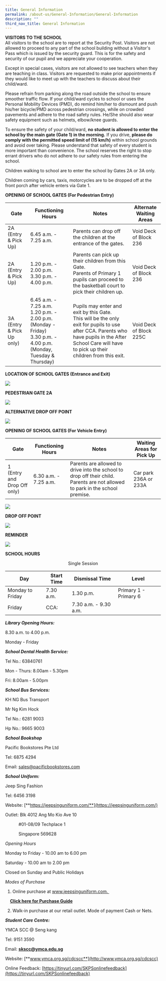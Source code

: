```yaml
---
title: General Information
permalink: /about-us/General-Information/General-Information
description: ""
third_nav_title: General Information
---
```

**VISITORS TO THE SCHOOL**  
All visitors to the school are to report at the Security Post. Visitors are not allowed to proceed to any part of the school building without a Visitor's Pass which is issued by the security guard. This is for the safety and security of our pupil and we appreciate your cooperation.  
  
Except in special cases, visitors are not allowed to see teachers when they are teaching in class. Visitors are requested to make prior appointments if they would like to meet up with the teachers to discuss about their child/ward.  
  

Please refrain from parking along the road outside the school to ensure smoother traffic flow. If your child/ward cycles to school or uses the Personal Mobility Devices (PMD), do remind him/her to dismount and push his/her bicycle/PMD across pedestrian crossings, while on crowded pavements and adhere to the road safety rules. He/She should also wear safety equipment such as helmets, elbow/knee guards.

  

To ensure the safety of your child/ward, **no student is allowed to enter the school by the main gate (Gate 1) in the morning.** If you drive, **please do comply with the permitted speed limit of (15 km/h)** within school grounds and avoid over taking. Please understand that safety of every student is more important than convenience. The school reserves the right to stop errant drivers who do not adhere to our safety rules from entering the school.

  

Children walking to school are to enter the school by Gates 2A or 3A only.

Children coming by cars, taxis, motorcycles are to be dropped off at the front porch after vehicle enters via Gate 1.

**OPENING OF SCHOOL GATES (For Pedestrian Entry)**



| Gate | Functioning Hours | Notes | Alternate Waiting Areas|
| -------- | -------- | -------- | --- |
| 2A<br>(Entry & Pick Up)     | 6.45 a.m. - 7.25 a.m.     | Parents can drop off the children at the entrance of the gates.     |  Void Deck of Block 236| 
|2A <br>(Entry & Pick Up) | 1.20 p.m. - 2.00 p.m.<br>3.30 p.m. - 4.00 p.m. | Parents can pick up their children from this Gate.<br>Parents of Primary 1 pupils can proceed to the basketball court to pick their children up.| Void Deck of Block 236
| 3A  <br>(Entry & Pick Up only) | 6.45 a.m. - 7.25 a.m. <br>1.20 p.m. - 2.00 p.m. (Monday - Friday)  <br>3.30 p.m. - 4.00 p.m.  (Monday, Tuesday &  Thursday) | Pupils may enter and exit by this Gate.<br>This will be the only exit for pupils to use after CCA.  Parents who have pupils in the After School Care will have to pick up their children from this exit.| Void Deck of Block 225C

**LOCATION OF SCHOOL GATES (Entrance and Exit)**

![](/images/Slide1%20(1).jpg)

**PEDESTRIAN GATE 2A**

![](/images/Slide1.jpeg)
 
 **ALTERNATIVE DROP OFF POINT**
 
 ![](/images/Slide2.jpeg)

**OPENING OF SCHOOL GATES (For Vehicle Entry)**

| Gate | Functioning Hours | Notes | Waiting Areas for Pick Up|
| -------- | -------- | -------- | --- |
|1  <br>(Entry and Drop Off only) | 6.30 a.m. - 7.25 a.m. | Parents are allowed to drive into the school to drop off their child. Parents are not allowed to park in the school premise.| Car park 236A or 233A 


![](/images/Slide1.jpeg)

**DROP OFF POINT**

![](/images/Slide3.jpg)

**REMINDER**

![](/images/Reminder%20(1).jpg)

**SCHOOL HOURS**

<Center> Single Session </center>

| Day | Start Time | Dismissal Time | Level
| -------- | -------- | -------- | ---|
| Monday to Friday     | 7.30 a.m.      | 1.30 p.m.     | Primary 1 - Primary 6
|Friday | CCA: | 7.30 a.m. - 9.30 a.m. |

**_Library Opening Hours:_**

8.30 a.m. to 4.00 p.m.

Monday - Friday

**_School Dental Health Service:_**

Tel No.: 63840761

Mon - Thurs: 8.00am - 5.30pm

Fri: 8.00am - 5.00pm

  

**_School Bus Services:_**

KH NG Bus Transport

Mr Ng Kim Hock

Tel No.: 6281 9003

Hp No.: 9665 9003

  

**_School Bookshop_**

Pacific Bookstores Pte Ltd

Tel: 6875 4294

Email: sales@pacificbookstores.com

**_School Uniform:_**

Jeep Sing Fashion

Tel: 6456 3198

Website: [**https://jeepsinguniform.com/**](https://jeepsinguniform.com/)  

Outlet: Blk 4012 Ang Mo Kio Ave 10 

           #01-08/09 Techplace 1

           Singapore 569628

  

_Opening Hours_                     

Monday to Friday - 10.00 am to 6.00 pm

Saturday - 10.00 am to 2.00 pm

Closed on Sunday and Public Holidays

_Modes of Purchase_

1) Online purchase at www.jeepsinguniform.com. 

    ****[**Click here for Purchase Guide**](/files/Jeep%20Seng_School%20Uniform_Guide_Online%20Purchase.pdf)****

2) Walk-in purchase at our retail outlet. Mode of payment Cash or Nets.

**_Student Care Centre:_**

YMCA SCC @ Seng kang

Tel: 9151 3590

Email: [**skscc@ymca.edu.sg**](mailto:skscc@ymca.edu.sg)

Website: [**www.ymca.org.sg/cdcscc**](http://www.ymca.org.sg/cdcscc)

  

Online Feedback: [https://tinyurl.com/SKPSonlinefeedback](https://tinyurl.com/SKPSonlinefeedback)